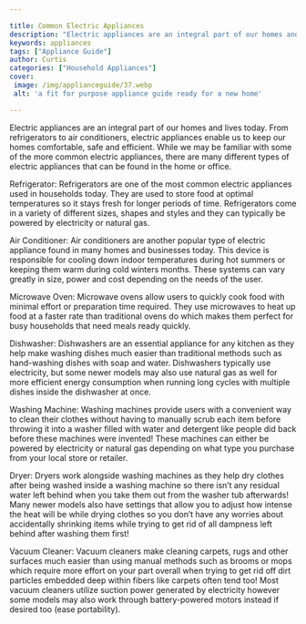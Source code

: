```yaml
---

title: Common Electric Appliances
description: "Electric appliances are an integral part of our homes and lives today. From refrigerators to air conditioners, electric appliances...get the full scoop"
keywords: appliances
tags: ["Appliance Guide"]
author: Curtis
categories: ["Household Appliances"]
cover: 
 image: /img/applianceguide/37.webp
 alt: 'a fit for purpose appliance guide ready for a new home'

---
```


Electric appliances are an integral part of our homes and lives today. From refrigerators to air conditioners, electric appliances enable us to keep our homes comfortable, safe and efficient. While we may be familiar with some of the more common electric appliances, there are many different types of electric appliances that can be found in the home or office.

Refrigerator: Refrigerators are one of the most common electric appliances used in households today. They are used to store food at optimal temperatures so it stays fresh for longer periods of time. Refrigerators come in a variety of different sizes, shapes and styles and they can typically be powered by electricity or natural gas.

Air Conditioner: Air conditioners are another popular type of electric appliance found in many homes and businesses today. This device is responsible for cooling down indoor temperatures during hot summers or keeping them warm during cold winters months. These systems can vary greatly in size, power and cost depending on the needs of the user.

Microwave Oven: Microwave ovens allow users to quickly cook food with minimal effort or preparation time required. They use microwaves to heat up food at a faster rate than traditional ovens do which makes them perfect for busy households that need meals ready quickly. 

Dishwasher: Dishwashers are an essential appliance for any kitchen as they help make washing dishes much easier than traditional methods such as hand-washing dishes with soap and water. Dishwashers typically use electricity, but some newer models may also use natural gas as well for more efficient energy consumption when running long cycles with multiple dishes inside the dishwasher at once. 
 
Washing Machine: Washing machines provide users with a convenient way to clean their clothes without having to manually scrub each item before throwing it into a washer filled with water and detergent like people did back before these machines were invented! These machines can either be powered by electricity or natural gas depending on what type you purchase from your local store or retailer. 

 Dryer: Dryers work alongside washing machines as they help dry clothes after being washed inside a washing machine so there isn’t any residual water left behind when you take them out from the washer tub afterwards! Many newer models also have settings that allow you to adjust how intense the heat will be while drying clothes so you don’t have any worries about accidentally shrinking items while trying to get rid of all dampness left behind after washing them first! 

 Vacuum Cleaner: Vacuum cleaners make cleaning carpets, rugs and other surfaces much easier than using manual methods such as brooms or mops which require more effort on your part overall when trying to get rid off dirt particles embedded deep within fibers like carpets often tend too! Most vacuum cleaners utilize suction power generated by electricity however some models may also work through battery-powered motors instead if desired too (ease portability).

